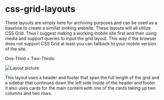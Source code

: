 # css-grid-layouts

These layouts are simply here for archiving purposes and can be used as a baseline to create a similiar looking website. These layouts will all utilize CSS Grid. Thus I suggest making a working mobile site first and then using media and support queries to input the grid layout. This way if the browser does not support CSS Grid at least you can fallback to your mobile version of the site.


One-Third + Two-Thirds:

![Layout picture](layout.png)

This layout uses a header and footer that span the full length of the grid and a sidebar that continues down the left side inside of the header and footer. It also uses cards for the main content with one of the cards taking up two columns and two rows. 
